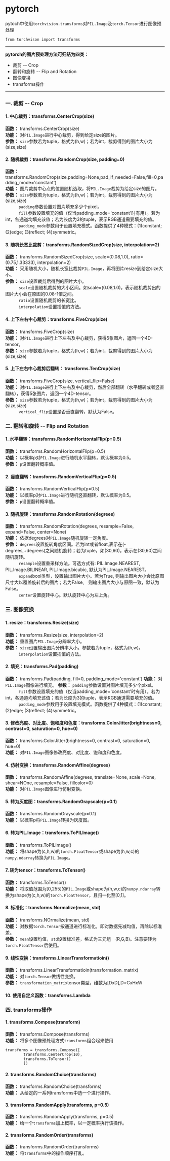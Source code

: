 # pytorch
pytoch中使用`torchvision.transforms`对`PIL.Image`及`torch.Tensor`进行图像预处理
```
from torchvison import transforms
```
------------

**pytorch的图片预处理方法可归结为四类：**
* 裁剪 -- Crop
* 翻转和旋转 -- Flip and Rotation
* 图像变换 
* transforms操作
--------

### 一. 裁剪 -- Crop

#### 1. 中心裁剪：transforms.CenterCrop(size)
**函数：** transforms.CenterCrop(size)<br>
**功能：** 对`PIL.Image`进行中心裁剪，得到给定size的图片。<br>
**参数：** `size`参数若为tuple，格式为(h,w)；若为int，裁剪得到的图片大小为(size,size)

#### 2. 随机裁剪：transforms.RandomCrop(size, padding=0)
**函数：** transforms.RandomCrop(size,padding=None,pad_if_needed=False,fill=0,padding_mode='constant')<br>
**功能：** 图片裁剪中心点的位置随机选取，将`PIL.Image`裁剪为给定size的图片。<br>
**参数：** `size`参数若为tuple，格式为(h,w)；若为int，裁剪得到的图片大小为(size,size)<br>
&emsp; &emsp; &thinsp; `padding`参数设置对图片填充多少个pixel。<br>
&emsp; &emsp; &thinsp; `fill`参数设置填充的值（仅当padding_mode='constant'时有用）。若为int，各通道均填充该值；若为长度为3的tuple，表示RGB通道需要填充的值。<br>
&emsp; &emsp; &thinsp; `padding_mode`参数用于设置填充模式。函数提供了4种模式：(1)constant; (2)edge; (3)reflect; (4)symmetric。

#### 3. 随机长宽比裁剪：transforms.RandomSizedCrop(size, interpolation=2)
**函数：** transforms.RandomSizedCrop(size, scale=(0.08,1.0), ratio=(0.75,1.33333), interpolation=2)<br>
**功能：** 采用随机大小，随机长宽比裁剪`PIL.Image`，再将图片resize到给定size大小。<br>
**参数：** `size`设置裁剪后得到的图片大小。<br>
&emsp; &emsp; &thinsp; `scale`设置随机裁剪的大小区间。如scale=(0.08,1.0)，表示随机裁剪出的图片大小会在原图的0.08-1倍之间。<br>
&emsp; &emsp; &thinsp; `ratio`设置随机裁剪的长宽比。<br>
&emsp; &emsp; &thinsp; `interpolation`设置插值的方法。

#### 4. 上下左右中心裁剪：transforms.FiveCrop(size)
**函数：** transforms.FiveCrop(size)<br>
**功能：** 对`PIL.Image`进行上下左右及中心裁剪，获得5张图片，返回一个4D-tensor。<br>
**参数：** `size`参数若为tuple，格式为(h,w)；若为int，裁剪得到的图片大小为(size,size)

#### 5. 上下左右中心裁剪后翻转： transforms.TenCrop(size)
**函数：** transforms.FiveCrop(size, vertical_flip=False)<br>
**功能：** 对`PIL.Image`进行上下左右及中心裁剪，然后全部翻转（水平翻转或者竖直翻转），获得5张图片，返回一个4D-tensor。<br>
**参数：** `size`参数若为tuple，格式为(h,w)；若为int，裁剪得到的图片大小为(size,size)<br>
&emsp; &emsp; &thinsp; `vertical_flip`设置是否垂直翻转，默认为False。


### 二. 翻转和旋转 -- Flip and Rotation

#### 1. 水平翻转：transforms.RandomHorizontalFlip(p=0.5)
**函数：** transforms.RandomHorizontalFlip(p=0.5)<br>
**功能：** 以概率p对`PIL.Image`进行随机水平翻转，默认概率为0.5。<br>
**参数：** `p`设置翻转概率值。

#### 2. 竖直翻转：transforms.RandomVerticalFlip(p=0.5)
**函数：** transforms.RandomVerticalFlip(p=0.5)<br>
**功能：** 以概率p对`PIL.Image`进行随机竖直翻转，默认概率为0.5。<br>
**参数：** `p`设置翻转概率值。

#### 3. 随机旋转：transforms.RandomRotation(degrees)
**函数：** transforms.RandomRotation(degrees, resample=False, expand=False, center=None)<br>
**功能：** 依据degrees对`PIL.Image`随机旋转一定角度。<br>
**参数：** `degrees`设置旋转角度区间。若为int或者float,表示在(-degrees,+degrees)之间随机旋转；若为tuple，如(30,60)，表示在(30,60)之间随机旋转。<br>
&emsp; &emsp; &thinsp; `resample`设置重采样方法。可选方式有: PIL.Image.NEAREST, PIL.Image.BILINEAR, PIL.Image.bicubic, 默认为PIL.Image.NEAREST。<br>
&emsp; &emsp; &thinsp; `expand`bool类型，设置输出图片大小。若为True, 则输出图片大小会比原图尺寸大以覆盖旋转后的图片；若为False,　则输出图片大小与原图一致，默认为False。<br>
&emsp; &emsp; &thinsp; `center`设置旋转中心。默认旋转中心为左上角。


### 三. 图像变换 

#### 1. resize：transforms.Resize(size)
**函数：** transforms.Resize(size, interpolation=2)<br>
**功能：** 重置图片`PIL.Image`分辨率大小。<br>
**参数：** `size`设置输出图片分辨率大小。参数若为tuple，格式为(h,w)。<br>
&emsp; &emsp; &thinsp; `interpolation`设置插值的方法。

#### 2. 填充：transforms.Pad(padding)
**函数：** transforms.Pad(padding, fill=0, padding_mode='constant')
**功能：** 对`PIL.Image`图像进行填充。
**参数：** `padding`参数设置对图片填充多少个pixel。<br>
&emsp; &emsp; &thinsp; `fill`参数设置填充的值（仅当padding_mode='constant'时有用）。若为int，各通道均填充该值；若为长度为3的tuple，表示RGB通道需要填充的值。<br>
&emsp; &emsp; &thinsp; `padding_mode`参数用于设置填充模式。函数提供了4种模式：(1)constant; (2)edge; (3)reflect; (4)symmetric。

#### 3. 修改亮度、对比度、饱和度和色度：transforms.ColorJitter(brightness=0, contrast=0, saturation=0, hue=0)
**函数：** transforms.ColorJitter(brightness=0, contrast=0, saturation=0, hue=0)<br>
**功能：** 对`PIL.Image`图像修改亮度、对比度、饱和度和色度。

#### 4. 仿射变换：transforms.RandomAffine(degrees)
**函数：** transforms.RandomAffine(degrees, translate=None, scale=None, shear=NOne, resample=False, fillcolor=0)<br>
**功能：** 对`PIL.Image`图像进行仿射变换。<br>

#### 5. 转为灰度图：transforms.RandomGrayscale(p=0.1)
**函数：** transforms.RandomGrayscale(p=0.1)<br>
**功能：** 以概率p将`PIL.Image`转换为灰度图。

#### 6. 转为PIL.Image：transforms.ToPILImage()
**函数：** transforms.ToPILImage()<br>
**功能：** 将shape为(c,h,w)的`torch.FloatTensor`或shape为(h,w,c)的`numpy.ndarray`转换为`PIL.Image`。

#### 7. 转为tensor：transforms.ToTensor()
**函数：** transforms.ToTensor()<br>
**功能：** 将取值范围为[0,255]的`PIL.Image`或shape为(h,w,c)的`numpy.ndarray`转换为shape为(c,h,w)的`torch.FloatTensor`，且归一化至[0,1]。

#### 8. 标准化：transforms.Normalize(mean, std)
**函数：** transforms.NOrmalize(mean, std)<br>
**功能：** 对数据`torch.Tensor`按通道进行标准化，即对数据先减均值，再除以标准差。<br>
**参数：** `mean`设置均值，`std`设置标准差，格式为三元组　(R,G,B)。注意要转为`torch.FloatTensor`后使用。

#### 9. 线性变换：transforms.LinearTransformatioin()
**函数：** transforms.LinearTransformatioin(transformation_matrix)<br>
**功能：** 对`torch.Tensor`做线性变换。<br>
**参数：** `transformation_matrix`tensor类型，维数为[DxD],D=CxHxW

#### 10. 使用自定义函数：transforms.Lambda


### 四. transforms操作

#### 1. transforms.Compose(transform)
**函数：** transforms.Compose(transforms)<br>
**功能：** 将多个图像预处理方式`transforms`组合起来使用<br>

```
transforms = transforms.Compose([
		transforms.CenterCrop(10),
		transforms.ToTensor()
		])
```

#### 2. transforms.RandomChoice(transforms)
**函数：** transforms.RandomChoice(transforms)<br>
**功能：** 从给定的一系列transforms中选一个进行操作。

#### 3. transforms.RandomApply(transforms, p=0.5)
**函数：** transforms.RandomApply(transforms, p=0.5)<br>
**功能：** 给一个`transforms`加上概率，以一定概率执行该操作。

#### 2. transforms.RandomOrder(transforms)
**函数：** transforms.RandomOrder(transforms)<br>
**功能：** 将`transforms`中的操作顺序打乱。

































